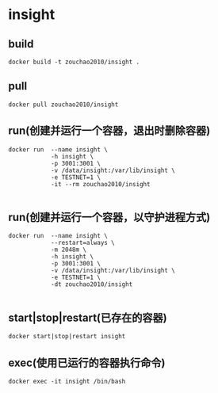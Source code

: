 # insight

## build
```shell
docker build -t zouchao2010/insight .

```

## pull
```shell
docker pull zouchao2010/insight

```
  
## run(创建并运行一个容器，退出时删除容器)
```shell
docker run  --name insight \
            -h insight \
            -p 3001:3001 \
            -v /data/insight:/var/lib/insight \
            -e TESTNET=1 \
            -it --rm zouchao2010/insight
            
```

## run(创建并运行一个容器，以守护进程方式)
```shell
docker run  --name insight \
            --restart=always \
            -m 2048m \
            -h insight \
            -p 3001:3001 \
            -v /data/insight:/var/lib/insight \
            -e TESTNET=1 \
            -dt zouchao2010/insight
            
```

## start|stop|restart(已存在的容器)
```shell
docker start|stop|restart insight

```

## exec(使用已运行的容器执行命令)
```shell
docker exec -it insight /bin/bash

```
